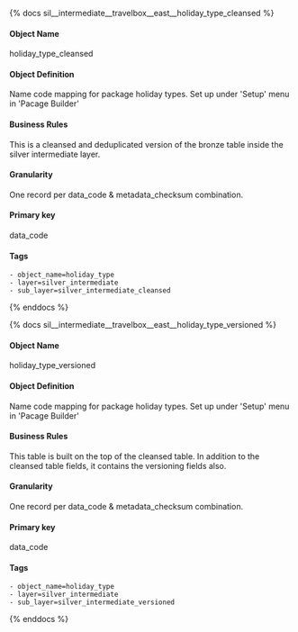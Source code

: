 {% docs sil__intermediate__travelbox__east__holiday_type_cleansed %}

#### Object Name
holiday_type_cleansed

#### Object Definition
Name code mapping for package holiday types. Set up under &#39;Setup&#39; menu in &#39;Pacage Builder&#39;

#### Business Rules
This is a cleansed and deduplicated version of the bronze table inside the silver intermediate layer.

#### Granularity
One record per data_code & metadata_checksum combination.

#### Primary key
data_code

#### Tags
    - object_name=holiday_type
    - layer=silver_intermediate
    - sub_layer=silver_intermediate_cleansed

{% enddocs %}

{% docs sil__intermediate__travelbox__east__holiday_type_versioned %}

#### Object Name
holiday_type_versioned

#### Object Definition
Name code mapping for package holiday types. Set up under &#39;Setup&#39; menu in &#39;Pacage Builder&#39;

#### Business Rules
This table is built on the top of the cleansed table. In addition to the cleansed table fields, it contains the versioning fields also.

#### Granularity
One record per data_code & metadata_checksum combination.

#### Primary key
data_code

#### Tags
    - object_name=holiday_type
    - layer=silver_intermediate
    - sub_layer=silver_intermediate_versioned

{% enddocs %}